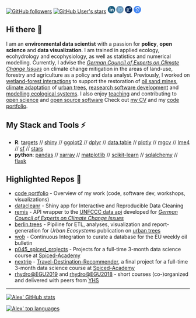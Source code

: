 

<a href="https://github.com/the-hull"><img alt="GitHub followers" src="https://img.shields.io/github/followers/the-hull?label=Github&style=social"></a> <a href="https://github.com/the-hull"><img alt="GitHub User's stars" src="https://img.shields.io/github/stars/the-hull"></a>  <a href="https://www.linkedin.com/in/aglhurley"><img align="" title="Linkedin: aglhurley" src="https://github.com/the-hull/the-hull/blob/main/static/linkedin.png" alt="Linkedin" width="20" style="margin-top: 5px"></a> <a href="https://orcid.org/0000-0002-9641-2805"><img align="" title="ORCID: 0000-0002-9641-2805" src="https://github.com/the-hull/the-hull/blob/main/static/orcid.png" alt="ORCID" width="20" style="margin-top: 5px"></a> <a href="https://www.researchgate.net/profile/Alexander-Hurley"><img align="" title="ResearchGate: Alexander-Hurley" src="https://github.com/the-hull/the-hull/blob/main/static/researchgate.png" alt="ResearchGate" width="20" style="margin-top: 5px"></a> <a href="https://scholar.google.com/citations?hl=en&user=plLuAz0AAAAJ&view_op=list_works&sortby=pubdate"><img align="" title="Google Scholar: plLuAz0AAAAJ" src="https://github.com/the-hull/the-hull/blob/main/static/googlescholar.png" alt="Google Scholar" width="20" style="margin-top: 5px"></a> 

## Hi there 👋
I am an **environmental data scientist** with a passion for **policy**,  **open science** and **data visualization**. I am trained in applied ecology, ecohydrology and ecophysiology, as well as statistics and numerical modelling. 
Currently, I advise the _[German Council of Experts on Climate Change Issues](https://expertenrat-klima.de/)_ on climate change mitigation in the areas of land-use, forestry and agriculture as a policy and data analyst. 
Previously, I worked on [wetland-forest interactions](http://etheses.bham.ac.uk/id/eprint/10413) to support the restoration of [oil sand mines](http://etheses.bham.ac.uk/id/eprint/10413), [climate adaptation](https://www.helmholtz-klima.de/) of [urban trees](https://link.springer.com/article/10.1007/s11252-023-01450-9), [reasearch software development](https://doi.org/10.1371/journal.pone.0268426) and [modelling ecological systems](https://github.com/the-Hull/Diss). I also enjoy [teaching](https://github.com/the-Hull/code_portfolio?tab=readme-ov-file#presentations) and contributing to [open science](https://deep-tools.netlify.app/) and [open source software](https://github.com/the-Hull/code_portfolio?tab=readme-ov-file#contributed) 
Check out <a href="https://aglhurley.rbind.io/cv/hurley_cv.pdf/">my CV</a> and my [code portfolio](https://github.com/the-Hull/code_portfolio).

## My Stack and Tools ⚡
- **R**: <a href="https://docs.ropensci.org/targets/">targets</a> // <a href="https://www.shinyapps.io">shiny</a> // <a href="https://ggplot2.tidyverse.org/">ggplot2</a> // <a href="https://dplyr.tidyverse.org/">dplyr</a> // <a href="https://rdatatable.gitlab.io/data.table/">data.table</a> // <a href="https://plotly.com/r/getting-started/">plotly</a> // <a href="https://cran.r-project.org/web/packages/mgcv/index.html">mgcv</a> // <a href="https://github.com/lme4/lme4/">lme4</a> // <a href="https://r-spatial.github.io/sf/">sf</a> //  <a href="https://r-spatial.github.io/stars/">stars</a>
- **python**:  [pandas](https://pandas.pydata.org/) // [xarray](https://docs.xarray.dev/) // [matplotlib](https://matplotlib.org/) // [scikit-learn](https://scikit-learn.org/) // [sqlalchemy](https://www.sqlalchemy.org/) // [flask](https://flask.palletsprojects.com/en/stable/)


## Highlighted Repos 🔭

- [code portfolio](https://github.com/the-Hull/code_portfolio) - Overview of my work (code, software dev, workshops, visualizations)
- [datacleanr](https://github.com/the-Hull/datacleanr) - Shiny app for Interactive and Reproducible Data Cleaning 
- [remis](https://github.com/the-Hull/remis) - API wrapper to the [UNFCCC data api](https://di.unfccc.int/) developed for _[German Council of Experts on Climate Change Issues](https://expertenrat-klima.de/)_
- [berlin.trees](https://github.com/the-Hull/berlin.trees) - Pipiline for ETL, analyses, visualization and report-generation for _Urban Ecosystems_ publication on [urban trees](https://link.springer.com/article/10.1007/s11252-023-01450-9)
- [wob](https://github.com/the-Hull/weekly_oil_bulletin) - Continuous Integration to curate a database for the EU weekly oil bulletin  
- [p045_spiced_projects](https://github.com/the-Hull/p045_spiced_projects) - Projects for a full-time 3-month data science course at [Spiced-Academy](https://www.spiced-academy.com/en)
- [nextrip](https://github.com/the-Hull/nextrip) - [Travel-Destination-Recommender](http://aglhurley.pythonanywhere.com/), a final project for a full-time 3-month data science course at [Spiced-Academy](https://www.spiced-academy.com/en)
- [rhydro@EGU2019](https://github.com/hydrosoc/rhydro_EGU19) and [rhydro@EGU2018](https://github.com/hydrosoc/rhydro_EGU18) - short courses (co-)organized and delivered with peers from [YHS](https://younghs.com/)

---

[![Alex' GitHub stats](https://github-readme-stats-git-masterorgs-github-readme-stats-team.vercel.app/api?username=the-hull&include_orgs=true&include_all_commits=true&rank_icon=percentile&show_icons=true)](https://github.com/the-hull/the-hull)


[![Alex' top languages](https://github-readme-stats.vercel.app/api/top-langs/?username=the-hull&hide=javascript,html,css,Lua)](https://github.com/the-hull)


<!--

**the-Hull/the-hull** is a ✨ _special_ ✨ repository because its `README.md` (this file) appears on your GitHub profile.
Here are some ideas to get you started:

- 🔭 I’m currently working on ...
- 🌱 I’m currently learning ...
- 👯 I’m looking to collaborate on ...
- 🤔 I’m looking for help with ...
- 💬 Ask me about ...
- 📫 How to reach me: ...
- 😄 Pronouns: ...
- ⚡ Fun fact: ...
-->
